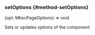 ### setOptions {#method-setOptions}

(opt: MbscPageOptions) => void


Sets or updates options of the component
